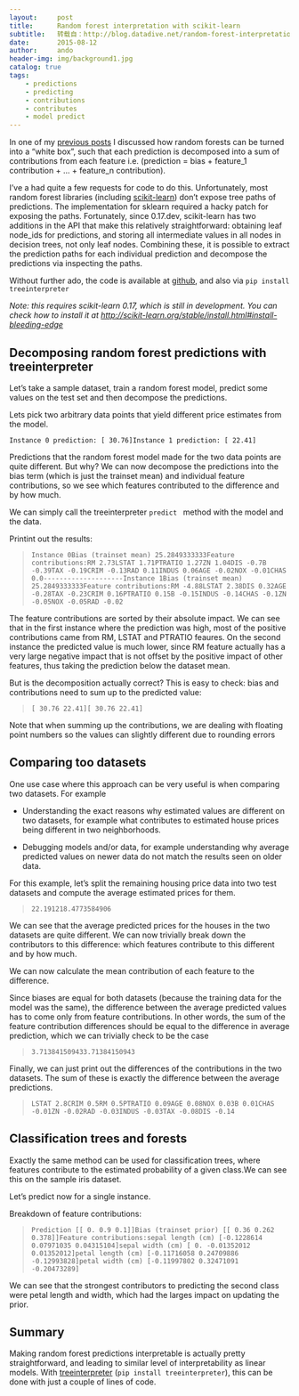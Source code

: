 ```yaml
---
layout:     post
title:      Random forest interpretation with scikit-learn
subtitle:   转载自：http://blog.datadive.net/random-forest-interpretation-with-scikit-learn/
date:       2015-08-12
author:     ando
header-img: img/background1.jpg
catalog: true
tags:
    - predictions
    - predicting
    - contributions
    - contributes
    - model predict
---
```


In one of my [previous posts](http://blog.datadive.net/interpreting-random-forests) I discussed how random forests can be turned into a “white box”, such that each prediction is decomposed into a sum of contributions from each feature i.e. \(prediction = bias + feature_1 contribution + … + feature_n contribution\).

I’ve a had quite a few requests for code to do this. Unfortunately, most random forest libraries (including [scikit-learn](http://scikit-learn.org/)) don’t expose tree paths of predictions. The implementation for sklearn required a hacky patch for exposing the paths. Fortunately, since 0.17.dev, scikit-learn has two additions in the API that make this relatively straightforward: obtaining leaf node_ids for predictions, and storing all intermediate values in all nodes in decision trees, not only leaf nodes. Combining these, it is possible to extract the prediction paths for each individual prediction and decompose the predictions via inspecting the paths.

Without further ado, the code is available at [github](https://github.com/andosa/treeinterpreter), and also via `pip install treeinterpreter`

*Note: this requires scikit-learn 0.17, which is still in development. You can check how to install it at http://scikit-learn.org/stable/install.html#install-bleeding-edge*

## Decomposing random forest predictions with treeinterpreter

Let’s take a sample dataset, train a random forest model, predict some values on the test set and then decompose the predictions.

Lets pick two arbitrary data points that yield different price estimates from the model.

> 
`Instance 0 prediction: [ 30.76]Instance 1 prediction: [ 22.41]`


Predictions that the random forest model made for the two data points are quite different. But why? We can now decompose the predictions into the bias term (which is just the trainset mean) and individual feature contributions, so we see which features contributed to the difference and by how much.

We can simply call the treeinterpreter `predict ` method with the model and the data.

Printint out the results:

> `Instance 0Bias (trainset mean) 25.2849333333Feature contributions:RM 2.73LSTAT 1.71PTRATIO 1.27ZN 1.04DIS -0.7B -0.39TAX -0.19CRIM -0.13RAD 0.11INDUS 0.06AGE -0.02NOX -0.01CHAS 0.0--------------------Instance 1Bias (trainset mean) 25.2849333333Feature contributions:RM -4.88LSTAT 2.38DIS 0.32AGE -0.28TAX -0.23CRIM 0.16PTRATIO 0.15B -0.15INDUS -0.14CHAS -0.1ZN -0.05NOX -0.05RAD -0.02`

The feature contributions are sorted by their absolute impact. We can see that in the first instance where the prediction was high, most of the positive contributions came from RM, LSTAT and PTRATIO feaures. On the second instance the predicted value is much lower, since RM feature actually has a very large negative impact that is not offset by the positive impact of other features, thus taking the prediction below the dataset mean.

But is the decomposition actually correct? This is easy to check: bias and contributions need to sum up to the predicted value:

> `[ 30.76 22.41][ 30.76 22.41]`

Note that when summing up the contributions, we are dealing with floating point numbers so the values can slightly different due to rounding errors

##  Comparing too datasets

One use case where this approach can be very useful is when comparing two datasets. For example

- Understanding the exact reasons why estimated values are different on two datasets, for example what contributes to estimated house prices being different in two neighborhoods.

- Debugging models and/or data, for example understanding why average predicted values on newer data do not match the results seen on older data.


For this example, let’s split the remaining housing price data into two test datasets and compute the average estimated prices for them.

> `22.191218.4773584906`

We can see that the average predicted prices for the houses in the two datasets are quite different. We can now trivially break down the contributors to this difference: which features contribute to this different and by how much.

We can now calculate the mean contribution of each feature to the difference.

Since biases are equal for both datasets (because the training data for the model was the same), the difference between the average predicted values has to come only from feature contributions. In other words, the sum of the feature contribution differences should be equal to the difference in average prediction, which we can trivially check to be the case

> `3.713841509433.71384150943`

Finally, we can just print out the differences of the contributions in the two datasets. The sum of these is exactly the difference between the average predictions.

> `LSTAT 2.8CRIM 0.5RM 0.5PTRATIO 0.09AGE 0.08NOX 0.03B 0.01CHAS -0.01ZN -0.02RAD -0.03INDUS -0.03TAX -0.08DIS -0.14`

## Classification trees and forests

Exactly the same method can be used for classification trees, where features contribute to the estimated probability of a given class.We can see this on the sample iris dataset.

Let’s predict now for a single instance.

Breakdown of feature contributions:

> `Prediction [[ 0. 0.9 0.1]]Bias (trainset prior) [[ 0.36 0.262 0.378]]Feature contributions:sepal length (cm) [-0.1228614 0.07971035 0.04315104]sepal width (cm) [ 0. -0.01352012 0.01352012]petal length (cm) [-0.11716058 0.24709886 -0.12993828]petal width (cm) [-0.11997802 0.32471091 -0.20473289]`

We can see that the strongest contributors to predicting the second class were petal length and width, which had the larges impact on updating the prior.

## Summary

Making random forest predictions interpretable is actually pretty straightforward, and leading to similar level of interpretability as linear models. With [treeinterpreter](https://github.com/andosa/treeinterpreter) (`pip install treeinterpreter`), this can be done with just a couple of lines of code.
